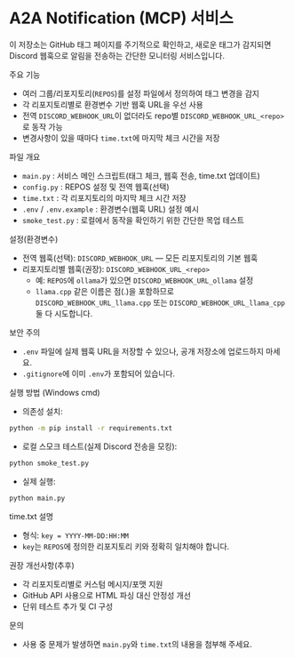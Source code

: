 # A2A Notification (MCP) 서비스

이 저장소는 GitHub 태그 페이지를 주기적으로 확인하고, 새로운 태그가 감지되면 Discord 웹훅으로 알림을 전송하는 간단한 모니터링 서비스입니다.

주요 기능
- 여러 그룹/리포지토리(`REPOS`)를 설정 파일에서 정의하여 태그 변경을 감지
- 각 리포지토리별로 환경변수 기반 웹훅 URL을 우선 사용
- 전역 `DISCORD_WEBHOOK_URL`이 없더라도 repo별 `DISCORD_WEBHOOK_URL_<repo>`로 동작 가능
- 변경사항이 있을 때마다 `time.txt`에 마지막 체크 시간을 저장

파일 개요
- `main.py` : 서비스 메인 스크립트(태그 체크, 웹훅 전송, time.txt 업데이트)
- `config.py` : REPOS 설정 및 전역 웹훅(선택)
- `time.txt` : 각 리포지토리의 마지막 체크 시간 저장
- `.env` / `.env.example` : 환경변수(웹훅 URL) 설정 예시
- `smoke_test.py` : 로컬에서 동작을 확인하기 위한 간단한 목업 테스트

설정(환경변수)
- 전역 웹훅(선택): `DISCORD_WEBHOOK_URL` — 모든 리포지토리의 기본 웹훅
- 리포지토리별 웹훅(권장): `DISCORD_WEBHOOK_URL_<repo>`
  - 예: `REPOS`에 `ollama`가 있으면 `DISCORD_WEBHOOK_URL_ollama` 설정
  - `llama.cpp` 같은 이름은 점(.)을 포함하므로 `DISCORD_WEBHOOK_URL_llama.cpp` 또는 `DISCORD_WEBHOOK_URL_llama_cpp` 둘 다 시도합니다.

보안 주의
- `.env` 파일에 실제 웹훅 URL을 저장할 수 있으나, 공개 저장소에 업로드하지 마세요.
- `.gitignore`에 이미 `.env`가 포함되어 있습니다.

실행 방법 (Windows cmd)
- 의존성 설치:
```bat
python -m pip install -r requirements.txt
```

- 로컬 스모크 테스트(실제 Discord 전송을 모킹):
```bat
python smoke_test.py
```

- 실제 실행:
```bat
python main.py
```

time.txt 설명
- 형식: `key = YYYY-MM-DD:HH:MM`
- `key`는 `REPOS`에 정의한 리포지토리 키와 정확히 일치해야 합니다.

권장 개선사항(추후)
- 각 리포지토리별로 커스텀 메시지/포맷 지원
- GitHub API 사용으로 HTML 파싱 대신 안정성 개선
- 단위 테스트 추가 및 CI 구성

문의
- 사용 중 문제가 발생하면 `main.py`와 `time.txt`의 내용을 첨부해 주세요.
